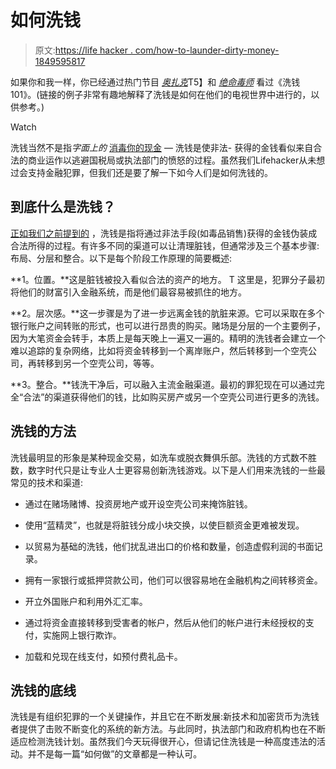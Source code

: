 # 如何洗钱

> 原文:[https://life hacker . com/how-to-launder-dirty-money-1849595817](https://lifehacker.com/how-to-launder-dirty-money-1849595817)

如果你和我一样，你已经通过热门节目 [*奥扎克*](https://www.youtube.com/watch?v=KXTaksJxO90)T5】和 [*绝命毒师*](https://www.youtube.com/watch?v=RhsUHDJ0BFM) 看过《洗钱101》。(链接的例子非常有趣地解释了洗钱是如何在他们的电视世界中进行的，以供参考。)

Watch

洗钱当然不是指*字面上的* [消毒你的现金](https://www.marthastewart.com/8068893/how-clean-money-credit-cards-wallet) — 洗钱是使非法- 获得的金钱看似来自合法的商业运作以逃避国税局或执法部门的愤怒的过程。虽然我们Lifehacker从未想过会支持金融犯罪，但我们还是要了解一下如今人们是如何洗钱的。

## 到底什么是洗钱？

[正如我们之前提到的](https://lifehacker.com/how-does-money-laundering-work-1829760343) ，洗钱是指将通过非法手段(如毒品销售)获得的金钱伪装成合法所得的过程。有许多不同的渠道可以让清理脏钱，但通常涉及三个基本步骤:布局、分层和整合。以下是每个阶段工作原理的简要概述:

**1。位置。**这是脏钱被投入看似合法的资产的地方。 T 这里是，犯罪分子最初将他们的财富引入金融系统，而是他们最容易被抓住的地方。

**2。层次感。**这一步骤是为了进一步远离金钱的肮脏来源。它可以采取在多个银行账户之间转账的形式，也可以进行昂贵的购买。赌场是分层的一个主要例子，因为大笔资金会转手，本质上是每天晚上一遍又一遍的。精明的洗钱者会建立一个难以追踪的复杂网络，比如将资金转移到一个离岸账户，然后转移到一个空壳公司，再转移到另一个空壳公司，等等。

**3。整合。**钱洗干净后，可以融入主流金融渠道。最初的罪犯现在可以通过完全“合法”的渠道获得他们的钱，比如购买房产或另一个空壳公司进行更多的洗钱。

## 洗钱的方法

洗钱最明显的形象是某种现金交易，如洗车或脱衣舞俱乐部。洗钱的方式数不胜数，数字时代只是让专业人士更容易创新洗钱游戏。以下是人们用来洗钱的一些最常见的技术和渠道:

*   通过在赌场赌博、投资房地产或开设空壳公司来掩饰脏钱。

*   使用“蓝精灵”，也就是将脏钱分成小块交换，以使巨额资金更难被发现。
*   以贸易为基础的洗钱，他们扰乱进出口的价格和数量，创造虚假利润的书面记录。
*   拥有一家银行或抵押贷款公司，他们可以很容易地在金融机构之间转移资金。
*   开立外国账户和利用外汇汇率。
*   通过将资金直接转移到受害者的帐户，然后从他们的帐户进行未经授权的支付，实施网上银行欺诈。
*   加载和兑现在线支付，如预付费礼品卡。

## 洗钱的底线

洗钱是有组织犯罪的一个关键操作，并且它在不断发展:新技术和加密货币为洗钱者提供了击败不断变化的系统的新方法。与此同时，执法部门和政府机构也在不断适应检测洗钱计划。虽然我们今天玩得很开心，但请记住洗钱是一种高度违法的活动。并不是每一篇“如何做”的文章都是一种认可。